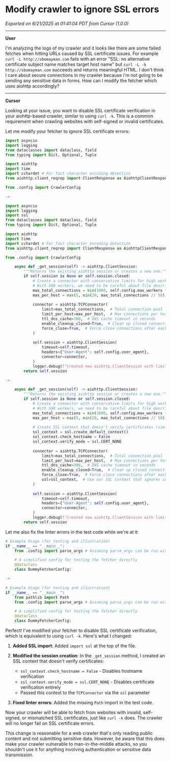 # Modify crawler to ignore SSL errors
_Exported on 6/21/2025 at 01:41:04 PDT from Cursor (1.0.0)_

---

**User**

I'm analyzing the logs of my crawler and it looks like there are some failed fetches when hitting URLs caused by SSL certificate issues. For example `curl -L http://sbomayman.com` fails with an error "SSL: no alternative certificate subject name matches target host name" but `curl -L -k http://sbomayman.com` succeeds and returns meaningful HTML. I don't think I care about secure connections in my crawler because i'm not going to be sending any sensitive data in forms. How can I modify the fetcher which uses aiohttp accordingly?

---

**Cursor**

Looking at your issue, you want to disable SSL certificate verification in your aiohttp-based crawler, similar to using `curl -k`. This is a common requirement when crawling websites with self-signed or invalid certificates.

Let me modify your fetcher to ignore SSL certificate errors:

```python
import asyncio
import logging
from dataclasses import dataclass, field
from typing import Dict, Optional, Tuple

import aiohttp
import time
import cchardet # For fast character encoding detection
from aiohttp.client_reqrep import ClientResponse as AiohttpClientResponse # Correct import

from .config import CrawlerConfig

->

import asyncio
import logging
import ssl
from dataclasses import dataclass, field
from typing import Dict, Optional, Tuple

import aiohttp
import time
import cchardet # For fast character encoding detection
from aiohttp.client_reqrep import ClientResponse as AiohttpClientResponse # Correct import

from .config import CrawlerConfig
```

```python
    async def _get_session(self) -> aiohttp.ClientSession:
        """Returns the existing aiohttp session or creates a new one."""
        if self.session is None or self.session.closed:
            # Create a connector with conservative limits for high worker count
            # With 500 workers, we need to be careful about file descriptors
            max_total_connections = min(1000, self.config.max_workers * 2)  # Scale with workers
            max_per_host = max(5, min(20, max_total_connections // 50))  # Conservative per-host limit
            
            connector = aiohttp.TCPConnector(
                limit=max_total_connections,  # Total connection pool limit
                limit_per_host=max_per_host,  # Max connections per host
                ttl_dns_cache=300,  # DNS cache timeout in seconds
                enable_cleanup_closed=True,  # Clean up closed connections
                force_close=True,  # Force close connections after each request to free up FDs
            )
            
            self.session = aiohttp.ClientSession(
                timeout=self.timeout,
                headers={"User-Agent": self.config.user_agent},
                connector=connector,
            )
            logger.debug(f"Created new aiohttp.ClientSession with limit={max_total_connections}, limit_per_host={max_per_host}")
        return self.session

->

    async def _get_session(self) -> aiohttp.ClientSession:
        """Returns the existing aiohttp session or creates a new one."""
        if self.session is None or self.session.closed:
            # Create a connector with conservative limits for high worker count
            # With 500 workers, we need to be careful about file descriptors
            max_total_connections = min(1000, self.config.max_workers * 2)  # Scale with workers
            max_per_host = max(5, min(20, max_total_connections // 50))  # Conservative per-host limit
            
            # Create SSL context that doesn't verify certificates (similar to curl -k)
            ssl_context = ssl.create_default_context()
            ssl_context.check_hostname = False
            ssl_context.verify_mode = ssl.CERT_NONE
            
            connector = aiohttp.TCPConnector(
                limit=max_total_connections,  # Total connection pool limit
                limit_per_host=max_per_host,  # Max connections per host
                ttl_dns_cache=300,  # DNS cache timeout in seconds
                enable_cleanup_closed=True,  # Clean up closed connections
                force_close=True,  # Force close connections after each request to free up FDs
                ssl=ssl_context,  # Use our SSL context that ignores certificate errors
            )
            
            self.session = aiohttp.ClientSession(
                timeout=self.timeout,
                headers={"User-Agent": self.config.user_agent},
                connector=connector,
            )
            logger.debug(f"Created new aiohttp.ClientSession with limit={max_total_connections}, limit_per_host={max_per_host}, SSL verification disabled")
        return self.session
```

Let me also fix the linter errors in the test code while we're at it:

```python
# Example Usage (for testing and illustration)
if __name__ == "__main__":
    from .config import parse_args # Assuming parse_args can be run without actual args for a default config

    # A simplified config for testing the fetcher directly
    @dataclass
    class DummyFetcherConfig:

->

# Example Usage (for testing and illustration)
if __name__ == "__main__":
    from pathlib import Path
    from .config import parse_args # Assuming parse_args can be run without actual args for a default config

    # A simplified config for testing the fetcher directly
    @dataclass
    class DummyFetcherConfig:
```

Perfect! I've modified your fetcher to disable SSL certificate verification, which is equivalent to using `curl -k`. Here's what I changed:

1. **Added SSL import**: Added `import ssl` at the top of the file.

2. **Modified the session creation**: In the `_get_session` method, I created an SSL context that doesn't verify certificates:
   - `ssl_context.check_hostname = False` - Disables hostname verification
   - `ssl_context.verify_mode = ssl.CERT_NONE` - Disables certificate verification entirely
   - Passed this context to the `TCPConnector` via the `ssl` parameter

3. **Fixed linter errors**: Added the missing `Path` import in the test code.

Now your crawler will be able to fetch from websites with invalid, self-signed, or mismatched SSL certificates, just like `curl -k` does. The crawler will no longer fail on SSL certificate errors.

This change is reasonable for a web crawler that's only reading public content and not submitting sensitive data. However, be aware that this does make your crawler vulnerable to man-in-the-middle attacks, so you shouldn't use it for anything involving authentication or sensitive data transmission.

